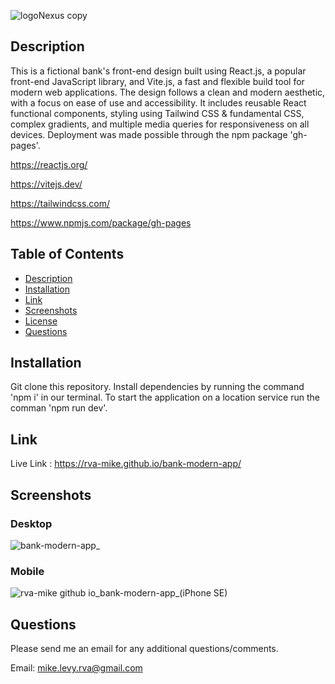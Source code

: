 ![logoNexus copy](https://user-images.githubusercontent.com/105617274/227819794-4fa67c2c-0e93-4f0e-bf27-8b9876dbbcbe.png)




  ## Description
This is a fictional bank's front-end design built using React.js, a popular front-end JavaScript library, and Vite.js, a fast and flexible build tool for modern web applications. The design follows a clean and modern aesthetic, with a focus on ease of use and accessibility. It includes reusable React functional components, styling using Tailwind CSS & fundamental CSS, complex gradients, and multiple media queries for responsiveness on all devices. Deployment was made possible through the npm package 'gh-pages'.


https://reactjs.org/

https://vitejs.dev/

https://tailwindcss.com/

https://www.npmjs.com/package/gh-pages

  ## Table of Contents
  * [Description](#description)
  * [Installation](#installation)
  * [Link](#link)
  * [Screenshots](#screenshots)
  * [License](#license)
  * [Questions](#questions)

  ## Installation
  
  Git clone this repository. Install dependencies by running the command 'npm i' in our terminal. To start the application on a location service run the comman 'npm run dev'.
  
  ## Link 
  
  Live Link : https://rva-mike.github.io/bank-modern-app/
  
  ## Screenshots
  
  ### Desktop

![bank-modern-app_](https://user-images.githubusercontent.com/105617274/227819408-a1de583a-992e-4f72-afba-92de50992d61.png)



### Mobile

![rva-mike github io_bank-modern-app_(iPhone SE)](https://user-images.githubusercontent.com/105617274/227819542-09c038aa-34fb-4452-9310-3690c2709e75.png)




  ## Questions
  Please send me an email for any additional questions/comments.

  Email: mike.levy.rva@gmail.com




